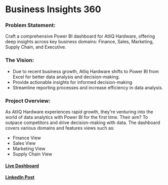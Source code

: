# Business Insights 360

### Problem Statement:

Craft a comprehensive Power BI dashboard for AtliQ Hardware, offering deep insights across key business domains: Finance, Sales, Marketing, Supply Chain, and Executive.

### The Vision:

- Due to recent business growth, Atliq Hardware shifts to Power BI from Excel for better data analysis and decision-making.
- Provide actionable insights for informed decision-making
- Streamline reporting processes and increase efficiency in data analysis.

### Project Overview:

As AtliQ Hardware experiences rapid growth, they're venturing into the world of data analytics with Power BI for the first time. Their aim? To outpace competitors and drive decision-making with data. The dashboard covers various domains and features views such as:

- Finance View
- Sales View
- Marketing View
- Supply Chain View


#### [Live Dashboard](https://app.powerbi.com/view?r=eyJrIjoiYTQzYWQzNjAtZDdhMy00Njk3LWEwMjMtMjg3YzY0YWQ5MDI5IiwidCI6ImM2ZTU0OWIzLTVmNDUtNDAzMi1hYWU5LWQ0MjQ0ZGM1YjJjNCJ9)
#### [LinkedIn Post](https://www.linkedin.com/feed/update/urn:li:activity:7200899690412851201/)


  

